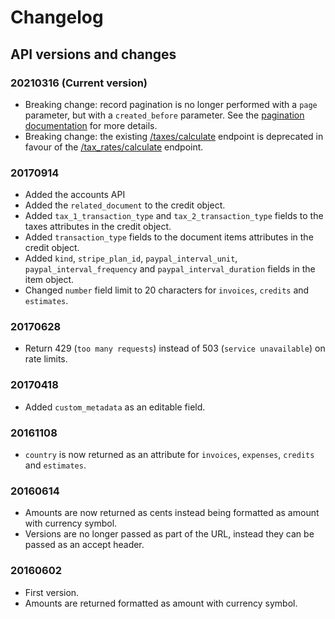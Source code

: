 # Changelog

## API versions and changes

### 20210316 (Current version)
* Breaking change: record pagination is no longer performed with a `page` parameter, but with a `created_before` parameter. See the [pagination documentation](https://developers.quaderno.io/api/#pagination) for more details.
* Breaking change: the existing [/taxes/calculate](https://developers.quaderno.io/api/#calculate-taxes) endpoint is deprecated in favour of the [/tax_rates/calculate](https://developers.quaderno.io/api/#calculate-a-tax-rate) endpoint.

### 20170914
* Added the accounts API
* Added the `related_document` to the credit object.
* Added `tax_1_transaction_type` and `tax_2_transaction_type` fields to the taxes attributes in the credit object.
* Added `transaction_type` fields to the document items attributes in the credit object.
* Added `kind`, `stripe_plan_id`, `paypal_interval_unit`, `paypal_interval_frequency` and `paypal_interval_duration` fields in the item object.
* Changed `number` field limit to 20 characters for `invoices`, `credits` and `estimates`.

### 20170628
* Return 429 (`too many requests`) instead of 503 (`service unavailable`) on rate limits.

### 20170418
* Added `custom_metadata` as an editable field.

### 20161108
* `country` is now returned as an attribute for `invoices`, `expenses`, `credits` and `estimates`.

### 20160614
* Amounts are now returned as cents instead being formatted as amount with currency symbol.
* Versions are no longer passed as part of the URL, instead they can be passed as an accept header.

### 20160602
* First version.
* Amounts are returned formatted as amount with currency symbol.
